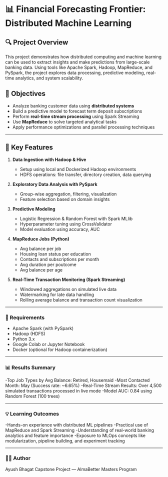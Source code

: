 # 📊 Financial Forecasting Frontier: Distributed Machine Learning

## 🔍 Project Overview
This project demonstrates how distributed computing and machine learning can be used to extract insights and make predictions from large-scale banking data. Using tools like Apache Spark, Hadoop, MapReduce, and PySpark, the project explores data processing, predictive modeling, real-time analytics, and system scalability.

## 🎯 Objectives

- Analyze banking customer data using **distributed systems**
- Build a predictive model to forecast term deposit subscriptions
- Perform **real-time stream processing** using Spark Streaming
- Use **MapReduce** to solve targeted analytical tasks
- Apply performance optimizations and parallel processing techniques

---

## 🧠 Key Features

1. **Data Ingestion with Hadoop & Hive**  
   - Setup using local and Dockerized Hadoop environments  
   - HDFS operations: file transfer, directory creation, data querying

2. **Exploratory Data Analysis with PySpark**  
   - Group-wise aggregation, filtering, visualization  
   - Feature selection based on domain insights

3. **Predictive Modeling**  
   - Logistic Regression & Random Forest with Spark MLlib  
   - Hyperparameter tuning using CrossValidator  
   - Model evaluation using accuracy, AUC

4. **MapReduce Jobs (Python)**  
   - Avg balance per job  
   - Housing loan status per education  
   - Contacts and subscriptions per month  
   - Avg duration per poutcome  
   - Avg balance per age

5. **Real-Time Transaction Monitoring (Spark Streaming)**  
   - Windowed aggregations on simulated live data  
   - Watermarking for late data handling  
   - Rolling average balance and transaction count visualization

---

### 🔧 Requirements

- Apache Spark (with PySpark)
- Hadoop (HDFS)
- Python 3.x
- Google Colab or Jupyter Notebook
- Docker (optional for Hadoop containerization)

---
### 📊 Results Summary
-Top Job Types by Avg Balance: Retired, Housemaid
-Most Contacted Month: May (Success rate: ~6.65%)
-Real-Time Stream Results: Over 4,500 simulated transactions processed in live mode
-Model AUC: 0.84 using Random Forest (100 trees)

---
### 💡 Learning Outcomes
-Hands-on experience with distributed ML pipelines
-Practical use of MapReduce and Spark Streaming
-Understanding of real-world banking analytics and feature importance
-Exposure to MLOps concepts like modularization, pipeline building, and experiment tracking

---

### 🙋‍♂️ Author
Ayush Bhagat
Capstone Project — AlmaBetter Masters Program

